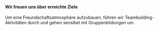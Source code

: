 #### Wir freuen uns über erreichte Ziele

Um eine Freundschaftsatmosphäre aufzubauen, führen wir Teambuilding-Aktivitäten durch und gehen sensibel mit Gruppenbildungen um.